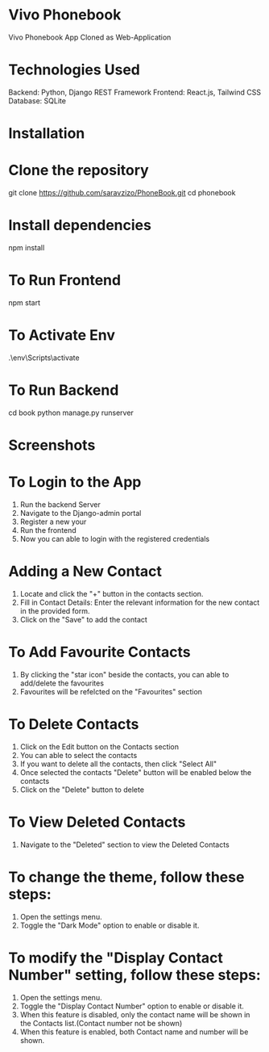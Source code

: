 # Vivo Phonebook
  Vivo Phonebook App Cloned as Web-Application


# Technologies Used

Backend: Python, Django REST Framework
Frontend: React.js, Tailwind CSS
Database: SQLite

# Installation

# Clone the repository
git clone https://github.com/saravzizo/PhoneBook.git
cd phonebook

# Install dependencies
npm install

# To Run Frontend
npm start


# To Activate Env
.\env\Scripts\activate

# To Run Backend
cd book
python manage.py runserver


# Screenshots

# To Login to the App
1. Run the backend Server
2. Navigate to the Django-admin portal
3. Register a new your
4. Run the frontend
5. Now you can able to login with the registered credentials


# Adding a New Contact
1. Locate and click the "+" button in the contacts section.
2. Fill in Contact Details: Enter the relevant information for the new contact in the provided form.
3. Click on the "Save" to add the contact

# To Add Favourite Contacts
1. By clicking the "star icon" beside the contacts, you can able to add/delete the favourites
2. Favourites will be refelcted on the "Favourites" section

# To Delete Contacts
1. Click on the Edit button on the Contacts section
2. You can able to select the contacts
3. If you want to delete all the contacts, then click "Select All"
4. Once selected the contacts "Delete" button will be enabled below the contacts
5. Click on the "Delete" button to delete

# To View Deleted Contacts
1. Navigate to the "Deleted" section to view the Deleted Contacts
 
# To change the theme, follow these steps:
1. Open the settings menu.
2. Toggle the "Dark Mode" option to enable or disable it.

# To modify the "Display Contact Number" setting, follow these steps:
1. Open the settings menu.
2. Toggle the "Display Contact Number" option to enable or disable it.
3. When this feature is disabled, only the contact name will be shown in the Contacts list.(Contact number not be shown)
4. When this feature is enabled, both Contact name and number will be shown.



